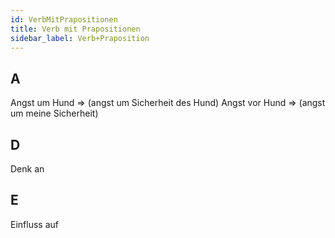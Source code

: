 ```yaml
---
id: VerbMitPrapositionen
title: Verb mit Prapositionen
sidebar_label: Verb+Praposition
---
```


## A

Angst um Hund => (angst um Sicherheit des Hund)
Angst vor Hund => (angst um meine Sicherheit)

## D

Denk an

## E

Einfluss auf
